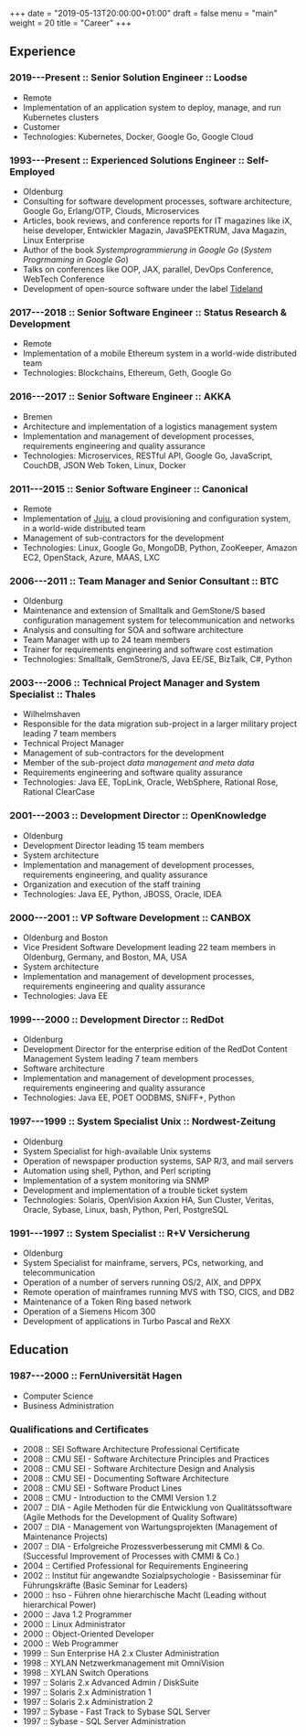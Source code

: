 +++
date = "2019-05-13T20:00:00+01:00"
draft = false
menu = "main"
weight = 20
title = "Career"
+++

## Experience

### 2019---Present :: Senior Solution Engineer :: Loodse

- Remote
- Implementation of an application system to deploy, manage, and run Kubernetes clusters
- Customer
- Technologies: Kubernetes, Docker, Google Go, Google Cloud

### 1993---Present :: Experienced Solutions Engineer :: Self-Employed

- Oldenburg
- Consulting for software development processes, software architecture, Google Go, Erlang/OTP, Clouds, Microservices
- Articles, book reviews, and conference reports for IT magazines like iX, heise developer, Entwickler Magazin, JavaSPEKTRUM, Java Magazin, Linux Enterprise
- Author of the book *Systemprogrammierung in Google Go* (*System Progrmaming in Google Go*)
- Talks on conferences like OOP, JAX, parallel, DevOps Conference, WebTech Conference
- Development of open-source software under the label [Tideland](https://github.com/tideland/)

### 2017---2018 :: Senior Software Engineer :: Status Research & Development

- Remote
- Implementation of a mobile Ethereum system in a world-wide distributed team
- Technologies: Blockchains, Ethereum, Geth, Google Go

### 2016---2017 :: Senior Software Engineer :: AKKA

- Bremen
- Architecture and implementation of a logistics management system
- Implementation and management of development processes, requirements engineering and quality assurance
- Technologies: Microservices, RESTful API, Google Go, JavaScript, CouchDB, JSON Web Token, Linux, Docker

### 2011---2015 :: Senior Software Engineer :: Canonical

- Remote
- Implementation of [Juju](https://jujucharms.com/), a cloud provisioning and configuration system, in a world-wide distributed team
- Management of sub-contractors for the development
- Technologies: Linux, Google Go, MongoDB, Python, ZooKeeper, Amazon EC2, OpenStack, Azure, MAAS, LXC

### 2006---2011 :: Team Manager and Senior Consultant :: BTC

- Oldenburg
- Maintenance and extension of Smalltalk and GemStone/S based configuration management system for telecommunication and networks
- Analysis and consulting for SOA and software architecture
- Team Manager with up to 24 team members
- Trainer for requirements engineering and software cost estimation
- Technologies: Smalltalk, GemStrone/S, Java EE/SE, BizTalk, C#, Python

### 2003---2006 ::  Technical Project Manager and System Specialist :: Thales

- Wilhelmshaven
- Responsible for the data migration sub-project in a larger military project leading 7 team members
- Technical Project Manager
- Management of sub-contractors for the development
- Member of the sub-project *data management and meta data*
- Requirements engineering and software quality assurance
- Technologies: Java EE, TopLink, Oracle, WebSphere, Rational Rose, Rational ClearCase

### 2001---2003 :: Development Director :: OpenKnowledge

- Oldenburg
- Development Director leading 15 team members
- System architecture
- Implementation and management of development processes, requirements engineering, and quality assurance
- Organization and execution of the staff training
- Technologies: Java EE, Python, JBOSS, Oracle, IDEA

### 2000---2001 :: VP Software Development :: CANBOX

- Oldenburg and Boston
- Vice President Software Development leading 22 team members in Oldenburg, Germany, and Boston, MA, USA
- System architecture
- Implementation and management of development processes, requirements engineering and quality assurance
- Technologies: Java EE

### 1999---2000 :: Development Director :: RedDot

- Oldenburg
- Development Director for the enterprise edition of the RedDot Content Management System leading 7 team members
- Software architecture
- Implementation and management of development processes, requirements engineering and quality assurance
- Technologies: Java EE, POET OODBMS, SNiFF+, Python

### 1997---1999 :: System Specialist Unix :: Nordwest-Zeitung

- Oldenburg
- System Specialist for high-available Unix systems
- Operation of newspaper production systems, SAP R/3, and mail servers
- Automation using shell, Python, and Perl scripting
- Implementation of a system monitoring via SNMP
- Development and implementation of a trouble ticket system
- Technologies: Solaris, OpenVision Axxion HA, Sun Cluster, Veritas, Oracle, Sybase, Linux, bash, Python, Perl, PostgreSQL

### 1991---1997 :: System Specialist :: R+V Versicherung

- Oldenburg
- System Specialist for mainframe, servers, PCs, networking, and telecommunication
- Operation of a number of servers running OS/2, AIX, and DPPX
- Remote operation of mainframes running MVS with TSO, CICS, and DB2
- Maintenance of a Token Ring based network
- Operation of a Siemens Hicom 300
- Development of applications in Turbo Pascal and ReXX

## Education

### 1987---2000 :: FernUniversität Hagen

- Computer Science
- Business Administration

### Qualifications and Certificates

- 2008 :: SEI Software Architecture Professional Certificate
- 2008 :: CMU SEI - Software Architecture Principles and Practices
- 2008 :: CMU SEI - Software Architecture Design and Analysis
- 2008 :: CMU SEI - Documenting Software Architecture
- 2008 :: CMU SEI - Software Product Lines
- 2008 :: CMU - Introduction to the CMMI Version 1.2
- 2007 :: DIA - Agile Methoden für die Entwicklung von Qualitätssoftware (Agile Methods for the Development of Quality Software)
- 2007 :: DIA - Management von Wartungsprojekten (Management of Maintenance Projects)
- 2007 :: DIA - Erfolgreiche Prozessverbesserung mit CMMI & Co. (Successful Improvement of Processes with CMMI & Co.)
- 2004 :: Certified Professional for Requirements Engineering
- 2002 :: Institut für angewandte Sozialpsychologie - Basisseminar für Führungskräfte (Basic Seminar for Leaders)
- 2000 :: hso - Führen ohne hierarchische Macht (Leading without hierarchical Power)
- 2000 :: Java 1.2 Programmer
- 2000 :: Linux Administrator
- 2000 :: Object-Oriented Developer
- 2000 :: Web Programmer
- 1999 :: Sun Enterprise HA 2.x Cluster Administration
- 1998 :: XYLAN Netzwerkmanagement mit OmniVision
- 1998 :: XYLAN Switch Operations
- 1997 :: Solaris 2.x Advanced Admin / DiskSuite
- 1997 :: Solaris 2.x Administration 1
- 1997 :: Solaris 2.x Administration 2
- 1997 :: Sybase - Fast Track to Sybase SQL Server
- 1997 :: Sybase - SQL Server Administration
